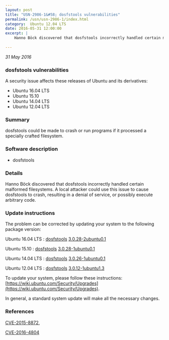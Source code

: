```yaml
---
layout: post
title: "USN-2986-1&#58; dosfstools vulnerabilities"
permalink: /usn/usn-2986-1/index.html
category:  Ubuntu 12.04 LTS
date: 2016-05-31 12:00:00
excerpt: |
    Hanno Böck discovered that dosfstools incorrectly handled certain malformed filesystems. A local attacker could use this issue to cause dosfstools to crash, resulting in a denial of service, or possibly execute arbitrary code. 
    
--- 
```

 
 

*31 May 2016*

### dosfstools vulnerabilities

A security issue affects these releases of Ubuntu and its derivatives:

* Ubuntu 16.04 LTS
* Ubuntu 15.10
* Ubuntu 14.04 LTS
* Ubuntu 12.04 LTS

### Summary

dosfstools could be made to crash or run programs if it processed a specially crafted filesystem.

### Software description

* dosfstools 

### Details

Hanno Böck discovered that dosfstools incorrectly handled certain malformed filesystems. A local attacker could use this issue to cause dosfstools to crash, resulting in a denial of service, or possibly execute arbitrary code. 

### Update instructions

The problem can be corrected by updating your system to the following package version:

Ubuntu 16.04 LTS
 : [dosfstools](https://launchpad.net/ubuntu/+source/dosfstools) <span> [3.0.28-2ubuntu0.1](https://launchpad.net/ubuntu/+source/dosfstools/3.0.28-2ubuntu0.1) </span> 

Ubuntu 15.10
 : [dosfstools](https://launchpad.net/ubuntu/+source/dosfstools) <span> [3.0.28-1ubuntu0.1](https://launchpad.net/ubuntu/+source/dosfstools/3.0.28-1ubuntu0.1) </span> 

Ubuntu 14.04 LTS
 : [dosfstools](https://launchpad.net/ubuntu/+source/dosfstools) <span> [3.0.26-1ubuntu0.1](https://launchpad.net/ubuntu/+source/dosfstools/3.0.26-1ubuntu0.1) </span> 

Ubuntu 12.04 LTS
 : [dosfstools](https://launchpad.net/ubuntu/+source/dosfstools) <span> [3.0.12-1ubuntu1.3](https://launchpad.net/ubuntu/+source/dosfstools/3.0.12-1ubuntu1.3) </span> 

To update your system, please follow these instructions: [https://wiki.ubuntu.com/Security/Upgrades](https://wiki.ubuntu.com/Security/Upgrades).

In general, a standard system update will make all the necessary changes. 

### References

 
 [CVE-2015-8872](http://people.ubuntu.com/~ubuntu-security/cve/CVE-2015-8872), 

 [CVE-2016-4804](http://people.ubuntu.com/~ubuntu-security/cve/CVE-2016-4804)
 

